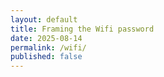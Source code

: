 ```yaml
---
layout: default
title: Framing the Wifi password
date: 2025-08-14
permalink: /wifi/
published: false
---
```

